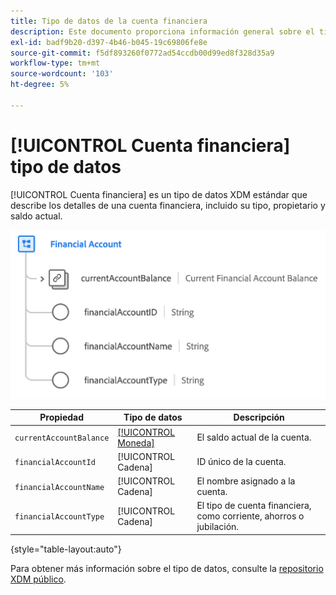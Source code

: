 ```yaml
---
title: Tipo de datos de la cuenta financiera
description: Este documento proporciona información general sobre el tipo de datos XDM de cuenta financiera.
exl-id: badf9b20-d397-4b46-b045-19c69806fe8e
source-git-commit: f5df893260f0772ad54ccdb00d99ed8f328d35a9
workflow-type: tm+mt
source-wordcount: '103'
ht-degree: 5%

---
```


# [!UICONTROL Cuenta financiera] tipo de datos

[!UICONTROL Cuenta financiera] es un tipo de datos XDM estándar que describe los detalles de una cuenta financiera, incluido su tipo, propietario y saldo actual.

![](../images/data-types/financial-account.png)

| Propiedad | Tipo de datos | Descripción |
| --- | --- | --- |
| `currentAccountBalance` | [[!UICONTROL Moneda]](./currency.md) | El saldo actual de la cuenta. |
| `financialAccountId` | [!UICONTROL Cadena] | ID único de la cuenta. |
| `financialAccountName` | [!UICONTROL Cadena] | El nombre asignado a la cuenta. |
| `financialAccountType` | [!UICONTROL Cadena] | El tipo de cuenta financiera, como corriente, ahorros o jubilación. |

{style="table-layout:auto"}

Para obtener más información sobre el tipo de datos, consulte la [repositorio XDM público](https://github.com/adobe/xdm/blob/master/docs/reference/datatypes/financial-account.schema.json).
